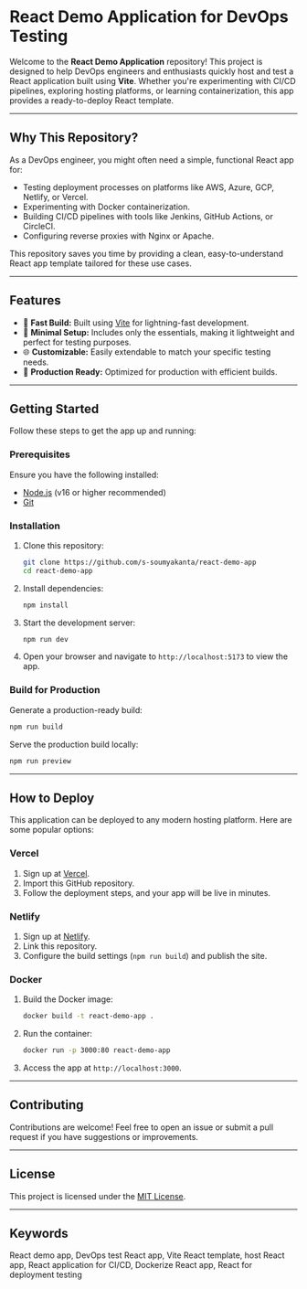 # React Demo Application for DevOps Testing

Welcome to the **React Demo Application** repository! This project is designed to help DevOps engineers and enthusiasts quickly host and test a React application built using **Vite**. Whether you're experimenting with CI/CD pipelines, exploring hosting platforms, or learning containerization, this app provides a ready-to-deploy React template.

---

## Why This Repository?

As a DevOps engineer, you might often need a simple, functional React app for:
- Testing deployment processes on platforms like AWS, Azure, GCP, Netlify, or Vercel.
- Experimenting with Docker containerization.
- Building CI/CD pipelines with tools like Jenkins, GitHub Actions, or CircleCI.
- Configuring reverse proxies with Nginx or Apache.

This repository saves you time by providing a clean, easy-to-understand React app template tailored for these use cases.

---

## Features

- 🚀 **Fast Build:** Built using [Vite](https://vitejs.dev/) for lightning-fast development.
- 📝 **Minimal Setup:** Includes only the essentials, making it lightweight and perfect for testing purposes.
- 🌐 **Customizable:** Easily extendable to match your specific testing needs.
- 📁 **Production Ready:** Optimized for production with efficient builds.

---

## Getting Started

Follow these steps to get the app up and running:

### Prerequisites

Ensure you have the following installed:
- [Node.js](https://nodejs.org/) (v16 or higher recommended)
- [Git](https://git-scm.com/)

### Installation

1. Clone this repository:

   ```bash
   git clone https://github.com/s-soumyakanta/react-demo-app
   cd react-demo-app
   ```

2. Install dependencies:

   ```bash
   npm install
   ```

3. Start the development server:

   ```bash
   npm run dev
   ```

4. Open your browser and navigate to `http://localhost:5173` to view the app.

### Build for Production

Generate a production-ready build:

```bash
npm run build
```

Serve the production build locally:

```bash
npm run preview
```

---

## How to Deploy

This application can be deployed to any modern hosting platform. Here are some popular options:

### Vercel

1. Sign up at [Vercel](https://vercel.com/).
2. Import this GitHub repository.
3. Follow the deployment steps, and your app will be live in minutes.

### Netlify

1. Sign up at [Netlify](https://www.netlify.com/).
2. Link this repository.
3. Configure the build settings (`npm run build`) and publish the site.

### Docker

1. Build the Docker image:

   ```bash
   docker build -t react-demo-app .
   ```

2. Run the container:

   ```bash
   docker run -p 3000:80 react-demo-app
   ```

3. Access the app at `http://localhost:3000`.

---

## Contributing

Contributions are welcome! Feel free to open an issue or submit a pull request if you have suggestions or improvements.

---

## License

This project is licensed under the [MIT License](./LICENSE).

---

## Keywords

React demo app, DevOps test React app, Vite React template, host React app, React application for CI/CD, Dockerize React app, React for deployment testing
